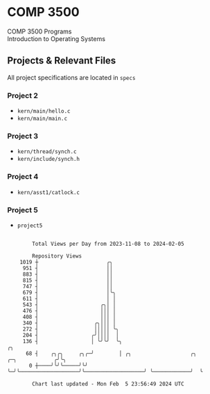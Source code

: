 # COMP 3500
COMP 3500 Programs  
Introduction to Operating Systems  
## Projects & Relevant Files
All project specifications are located in `specs`
### Project 2
- `kern/main/hello.c`
- `kern/main/main.c`
### Project 3
- `kern/thread/synch.c`
- `kern/include/synch.h`
### Project 4
- `kern/asst1/catlock.c`
### Project 5
- `project5`

```

        Total Views per Day from 2023-11-08 to 2024-02-05

        Repository Views
    1019 ┼                      ╭╮
     951 ┤                      ││
     883 ┤                      ││
     815 ┤                      ││
     747 ┤                      ││
     679 ┤                      │╰╮
     611 ┤                      │ │
     543 ┤                    ╭╮│ │
     476 ┤                    │││ │
     408 ┤                    │││ │
     340 ┤                  ╭╮│││ │
     272 ┤                  │││││ ╰╮
     204 ┤                 ╭╯││││  │
     136 ┤                 │ ╰╯╰╯  ╰╮                                                           ╭╮
      68 ┤    ╭╮╭╮     ╭╮╭─╯        │ ╭╮                   ╭╮                   ╭─╮            ╭╯╰╮
       0 ┼────╯╰╯╰─────╯╰╯          ╰─╯╰───────────────────╯╰───────────────────╯ ╰────────────╯  ╰

        Chart last updated - Mon Feb  5 23:56:49 2024 UTC
        
```
